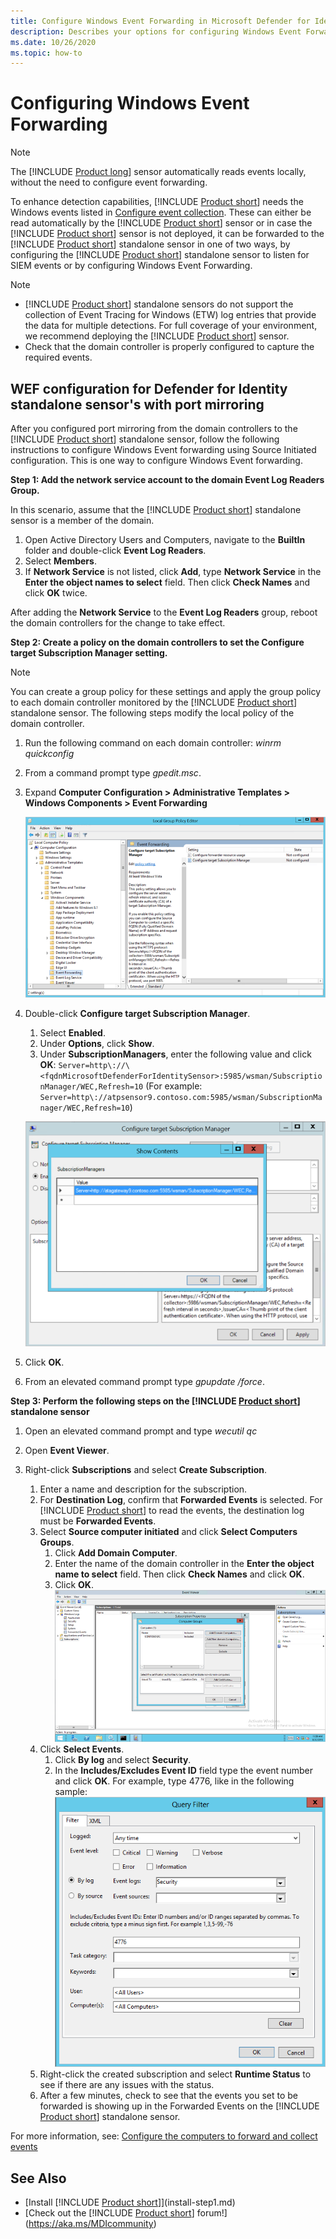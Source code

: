 ```yaml
---
title: Configure Windows Event Forwarding in Microsoft Defender for Identity
description: Describes your options for configuring Windows Event Forwarding with Microsoft Defender for Identity
ms.date: 10/26/2020
ms.topic: how-to
---
```


# Configuring Windows Event Forwarding

> [!NOTE]
> The [!INCLUDE [Product long](includes/product-long.md)] sensor automatically reads events locally, without the need to configure event forwarding.

To enhance detection capabilities, [!INCLUDE [Product short](includes/product-short.md)] needs the Windows events listed in [Configure event collection](configure-windows-event-collection.md#configure-event-collection). These can either be read automatically by the [!INCLUDE [Product short](includes/product-short.md)] sensor or in case the [!INCLUDE [Product short](includes/product-short.md)] sensor is not deployed, it can be forwarded to the [!INCLUDE [Product short](includes/product-short.md)] standalone sensor in one of two ways, by configuring the [!INCLUDE [Product short](includes/product-short.md)] standalone sensor to listen for SIEM events or by configuring Windows Event Forwarding.

> [!NOTE]
>
> - [!INCLUDE [Product short](includes/product-short.md)] standalone sensors do not support the collection of Event Tracing for Windows (ETW) log entries that provide the data for multiple detections. For full coverage of your environment, we recommend deploying the [!INCLUDE [Product short](includes/product-short.md)] sensor.
> - Check that the domain controller is properly configured to capture the required events.

## WEF configuration for Defender for Identity standalone sensor's with port mirroring

After you configured port mirroring from the domain controllers to the [!INCLUDE [Product short](includes/product-short.md)] standalone sensor, follow the following instructions to configure Windows Event forwarding using Source Initiated configuration. This is one way to configure Windows Event forwarding.

**Step 1: Add the network service account to the domain Event Log Readers Group.**

In this scenario, assume that the [!INCLUDE [Product short](includes/product-short.md)] standalone sensor is a member of the domain.

1. Open Active Directory Users and Computers, navigate to the **BuiltIn** folder and double-click **Event Log Readers**.
1. Select **Members**.
1. If **Network Service** is not listed, click **Add**, type **Network Service** in the **Enter the object names to select** field. Then click **Check Names** and click **OK** twice.

After adding the **Network Service** to the **Event Log Readers** group, reboot the domain controllers for the change to take effect.

**Step 2: Create a policy on the domain controllers to set the Configure target Subscription Manager setting.**

> [!Note]
> You can create a group policy for these settings and apply the group policy to each domain controller monitored by the [!INCLUDE [Product short](includes/product-short.md)] standalone sensor. The following steps modify the local policy of the domain controller.

1. Run the following command on each domain controller: *winrm quickconfig*
1. From a command prompt type *gpedit.msc*.
1. Expand **Computer Configuration > Administrative Templates > Windows Components > Event Forwarding**

    ![Local policy group editor image.](media/wef-1-local-group-policy-editor.png)

1. Double-click **Configure target Subscription Manager**.

    1. Select **Enabled**.
    1. Under **Options**, click **Show**.
    1. Under **SubscriptionManagers**, enter the following value and click **OK**:
        `Server=http\://\<fqdnMicrosoftDefenderForIdentitySensor>:5985/wsman/SubscriptionManager/WEC,Refresh=10` (For example: `Server=http\://atpsensor9.contoso.com:5985/wsman/SubscriptionManager/WEC,Refresh=10`)

    ![Configure target subscription image.](media/wef-2-config-target-sub-manager.png)

1. Click **OK**.
1. From an elevated command prompt type *gpupdate /force*.

**Step 3: Perform the following steps on the [!INCLUDE [Product short](includes/product-short.md)] standalone sensor**

1. Open an elevated command prompt and type *wecutil qc*
1. Open **Event Viewer**.
1. Right-click **Subscriptions** and select **Create Subscription**.

    1. Enter a name and description for the subscription.
    1. For **Destination Log**, confirm that **Forwarded Events** is selected. For [!INCLUDE [Product short](includes/product-short.md)] to read the events, the destination log must be **Forwarded Events**.
    1. Select **Source computer initiated** and click **Select Computers Groups**.
        1. Click **Add Domain Computer**.
        1. Enter the name of the domain controller in the **Enter the object name to select** field. Then click **Check Names** and click **OK**.
        1. Click **OK**.
        ![Event Viewer image.](media/wef-3-event-viewer.png)
    1. Click **Select Events**.
        1. Click **By log** and select **Security**.
        1. In the **Includes/Excludes Event ID** field type the event number and click **OK**. For example, type 4776, like in the following sample:<br/>
        ![Query filter image.](media/wef-4-query-filter.png)
    1. Right-click the created subscription and select **Runtime Status** to see if there are any issues with the status.
    1. After a few minutes, check to see that the events you set to be forwarded is showing up in the Forwarded Events on the [!INCLUDE [Product short](includes/product-short.md)] standalone sensor.

For more information, see: [Configure the computers to forward and collect events](/previous-versions/windows/it-pro/windows-server-2008-R2-and-2008/cc748890(v=ws.11))

## See Also

- [Install [!INCLUDE [Product short](includes/product-short.md)]](install-step1.md)
- [Check out the [!INCLUDE [Product short](includes/product-short.md)] forum!](<https://aka.ms/MDIcommunity>)
